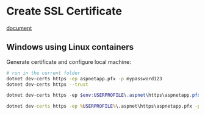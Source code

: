 # Create SSL Certificate

[document](https://docs.microsoft.com/en-us/aspnet/core/security/docker-compose-https)

## Windows using Linux containers

Generate certificate and configure local machine:

```bash
# run in the current folder
dotnet dev-certs https -ep aspnetapp.pfx -p mypassword123
dotnet dev-certs https --trust

```

```powershell
dotnet dev-certs https -ep $env:USERPROFILE\.aspnet\https\aspnetapp.pfx -p mypassword123
```

```cmd
dotnet dev-certs https -ep %USERPROFILE%\.aspnet\https\aspnetapp.pfx -p mypassword123
```